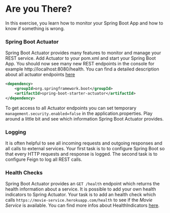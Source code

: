 # Are you There?

In this exercise, you learn how to monitor your Spring Boot App and how to know if something is wrong.

### Spring Boot Actuator

Spring Boot Actuator provides many features to monitor and manage your REST service. Add Actuator to your pom.xml and start your Spring Boot App. You should now see many new REST endpoints in the console for example http://localhost:8080/health.
You can find a detailed description about all actuator endpoints [here](https://docs.spring.io/spring-boot/docs/current-SNAPSHOT/reference/htmlsingle/#production-ready-endpoints)

```xml
<dependency>
    <groupId>org.springframework.boot</groupId>
    <artifactId>spring-boot-starter-actuator</artifactId>
</dependency>
```

To get access to all Actuator endpoints you can set temporary `management.security.enabled=false` in the application.properties.
Play around a little bit and see which information Spring Boot Actuator provides.

### Logging

It is often helpful to see all incoming requests and outgoing responses and all calls to external services.
Your first task is to to configure Spring Boot so that every HTTP requests and response is logged.
The second task is to configure Feign to log all REST calls.

### Health Checks

Spring Boot Actuator provides an `GET /health` endpoint which returns the health information about a service. It is possible to add your own health indicators to Spring Actuator.
Your task is to add an health check which calls `https://movie-service.herokuapp.com/health` to see if the *Movie Service* is available.
You can find more infos about HealthIndicators [here](https://docs.spring.io/spring-boot/docs/current-SNAPSHOT/reference/htmlsingle/#production-ready-health).
